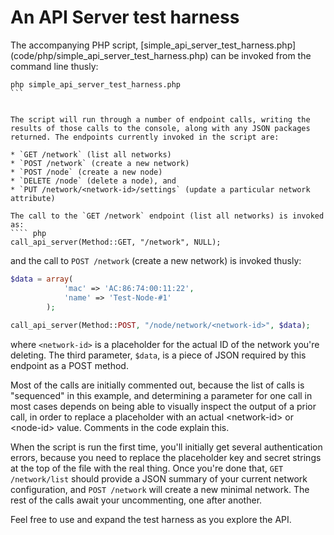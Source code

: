 # An API Server test harness

The accompanying PHP script, [simple_api_server_test_harness.php] (code/php/simple_api_server_test_harness.php) can be invoked from the command line thusly:

````
php simple_api_server_test_harness.php
```


The script will run through a number of endpoint calls, writing the results of those calls to the console, along with any JSON packages returned. The endpoints currently invoked in the script are:

* `GET /network` (list all networks)
* `POST /network` (create a new network)
* `POST /node` (create a new node)
* `DELETE /node` (delete a node), and
* `PUT /network/<network-id>/settings` (update a particular network attribute)

The call to the `GET /network` endpoint (list all networks) is invoked as:
```` php
call_api_server(Method::GET, "/network", NULL);
````
and the call to `POST /network` (create a new network) is invoked thusly:
```` php
$data = array(
			'mac' => 'AC:86:74:00:11:22',
			'name' => 'Test-Node-#1'
		);
		
call_api_server(Method::POST, "/node/network/<network-id>", $data);
````

where `<network-id>` is a placeholder for the actual ID of the network you're deleting. The third parameter, `$data`, is a piece of JSON required by this endpoint as a POST method.

Most of the calls are initially commented out, because the list of calls is "sequenced" in this example, and determining a parameter for one call in most cases depends on being able to visually inspect the output of a prior call, in order to replace a placeholder with an actual &lt;network-id&gt; or &lt;node-id&gt; value. Comments in the code explain this.

When the script is run the first time, you'll initially get several authentication errors, because you need to replace the placeholder key and secret strings at the top of the file with the real thing. Once you're done that, `GET /network/list` should provide a JSON summary of your current network configuration, and `POST /network` will create a new minimal network. The rest of the calls await your uncommenting, one after another.

Feel free to use and expand the test harness as you explore the API.
